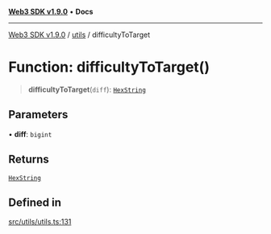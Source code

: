 [**Web3 SDK v1.9.0**](../../../README.md) • **Docs**

***

[Web3 SDK v1.9.0](../../../globals.md) / [utils](../README.md) / difficultyToTarget

# Function: difficultyToTarget()

> **difficultyToTarget**(`diff`): [`HexString`](../type-aliases/HexString.md)

## Parameters

• **diff**: `bigint`

## Returns

[`HexString`](../type-aliases/HexString.md)

## Defined in

[src/utils/utils.ts:131](https://github.com/Mystic-Nayy/alephium-web3/blob/ee41f5e0e7d7fb0b155fe62f05b2ac03772895ca/packages/web3/src/utils/utils.ts#L131)
